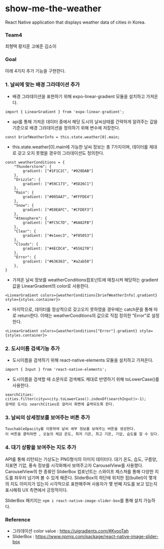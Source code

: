 # show-me-the-weather
React Native application that displays weather data of cities in Korea.

### Team4
최형택 황지훈 고예준 김소이

### Goal
아래 4가지 추가 기능을 구현한다.

### 1. 날씨에 맞는 배경 그라데이션 추가
 - 배경 그라데이션을 표현하기 위해 expo-linear-gradient 모듈을 설치하고 가져온다.
```
import { LinearGradient } from 'expo-linear-gradient';
```
 - api를 통해 가져온 데이터 중에서 해당 도시의 날씨상태를 간략하게 알려주는 값을 기준으로 배경 그라데이션을 정의하기 위해 변수에 저장한다.
```
const briefWeatherInfo = this.state.weather[0].main;
```
 - this.state.weather[0].main에 가능한 날씨 정보는 총 7가지이며, 데이터를 제대로 갖고 오지 못했을 경우의 그라데이션도 정의한다.
```
const weatherConditions = {
    "Thunderstorm": {
        gradient: ["#1F1C2C", "#928DAB"]
    },
    "Drizzle": {
        gradient: ["#59C173", "#5D26C1"]
    },
    "Rain": {
        gradient: ["#005AA7", "#FFFDE4"]
    },
    "Snow": {
        gradient: ["#E0EAFC", "#CFDEF3"]
    },
    "Atmosphere": {
        gradient: ["#FC5C7D", "#6A82FB"]
    },
    "Clear": {
        gradient: ["#e1eec3", "#f05053"]
    },
    "Clouds": {
        gradient: ["#4ECDC4", "#556270"]
    },
    "Error": {
        gradient: ["#636363", "#a2ab58"]
    },
}
```
 - 가져온 날씨 정보를 weatherConditions컴포넌트에 매칭시켜 해당하는 gradient값을 LinearGradient의 color로 사용한다.
```
<LinearGradient colors={weatherConditions[briefWeatherInfo].gradient} style={styles.container}>
```
 - 마지막으로, 데이터를 정상적으로 갖고오지 못하였을 경우에는 catch문을 통해 따로 return한다. 이때는 weatherConditions의 값으로 직접 정의한 "Error"로 설정한다.
```
<LinearGradient colors={weatherConditions["Error"].gradient} style={styles.container}>
```

### 2. 도시이름 검색기능 추가
  - 도시이름을 검색하기 위해 react-native-elements 모듈을 설치하고 가져온다.
```
import { Input } from 'react-native-elements';
```
  - 도시이름을 검색할 때 소문자로 검색해도 제대로 반영하기 위해 toLowerCase()를 사용한다.
```
searchCities: cities.filter(city=>city.toLowerCase().indexOf(searchInput)>-1);
검색된 도시는 searchCities로 걸러서 화면에 출력되도록 한다.
```
 
### 3. 날씨의 상세정보를 보여주는 버튼 추가

```
TouchableOpacity를 이용하여 날씨 세부 정보를 보여주는 버튼을 생성한다.
이 버튼을 클릭하면 , 오늘의 체감 온도, 최저 기온, 최고 기온, 기압, 습도를 알 수 있다.
```



### 4. 대기 상황을 보여주는 지도 추가
API를 통해 리턴되는 기상도는 PNG형식의 이미지 데이터다. 대기 온도, 습도, 구름양, 지표면 기압, 풍속 정보를 시각화해서 보여주고자 CarouselView를 사용했다.
CarouselView의 한 종류인 SliderBox 컴포넌트는 스와이프 제스쳐를 통해 다양한 지도를 좌우러 넘기며 볼 수 있게 해준다.
SliderBox의 하단에 위치한 점(bullet)이 몇개의 지도 이미지가 있는지 시각적으로 표현해주며 사용자가 몇 번째 지도를 보고 있는지 표시해줘 UX 측면에서 긍정적이다.

SliderBox 패키지는 `npm i react-native-image-slider-box`를 통해 설치 가능하다.

### Reference
 - 그라데이션 color value : https://uigradients.com/#KyooTah
 - SliderBox : https://www.npmjs.com/package/react-native-image-slider-box

